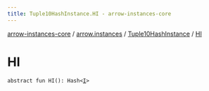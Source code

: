 ```yaml
---
title: Tuple10HashInstance.HI - arrow-instances-core
---
```


[arrow-instances-core](../../index.html) / [arrow.instances](../index.html) / [Tuple10HashInstance](index.html) / [HI](./-h-i.html)

# HI

`abstract fun HI(): Hash<`[`I`](index.html#I)`>`